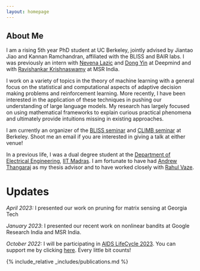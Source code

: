 ```yaml
---
layout: homepage
---
```


## About Me

I am a rising 5th year PhD student at UC Berkeley, jointly advised by Jiantao Jiao and Kannan Ramchandran, affiliated with the BLISS and BAIR labs. I was previously an intern with [Nevena Lazic](https://research.google/people/104936/) and [Dong Yin](https://dongyin92.github.io/) at Deepmind and with [Ravishankar Krishnaswamy](https://www.microsoft.com/en-us/research/people/rakri/) at MSR India.

I work on a variety of topics in the theory of machine learning with a general focus on the statistical and computational aspects of adaptive decision making problems and reinforcement learning. More recently, I have been interested in the application of these techniques in pushing our understanding of large language models. My research has largely focused on using mathematical frameworks to explain curious practical phenomena and ultimately provide intuitions missing in existing approaches.

I am currently an organizer of the [BLISS seminar](https://bliss.eecs.berkeley.edu/Seminar/index.html) and [CLIMB seminar](http://www.climb.berkeley.edu/seminar) at Berkeley. Shoot me an email if you are interested in giving a talk at either venue!

In a previous life, I was a dual degree student at the [Department of Electrical Engineering](http://www.ee.iitm.ac.in/), [IIT Madras](https://www.iitm.ac.in/). I am fortunate to have had [Andrew Thangaraj](http://www.ee.iitm.ac.in/~andrew/) as my thesis advisor and to have worked closely with [Rahul Vaze](https://www.tcs.tifr.res.in/~vaze/).


Updates
======

*April 2023:* I presented our work on pruning for matrix sensing at Georgia Tech

*January 2023*: I presented our recent work on nonlinear bandits at Google Research India and MSR India.

*October 2022:* I will be participating in [AIDS LifeCycle 2023](https://www.aidslifecycle.org/). You can support me by clicking [here](https://do.nr/etse1d). Every little bit counts!


{% include_relative _includes/publications.md %}

<!-- {% include_relative _includes/services.md %} -->
